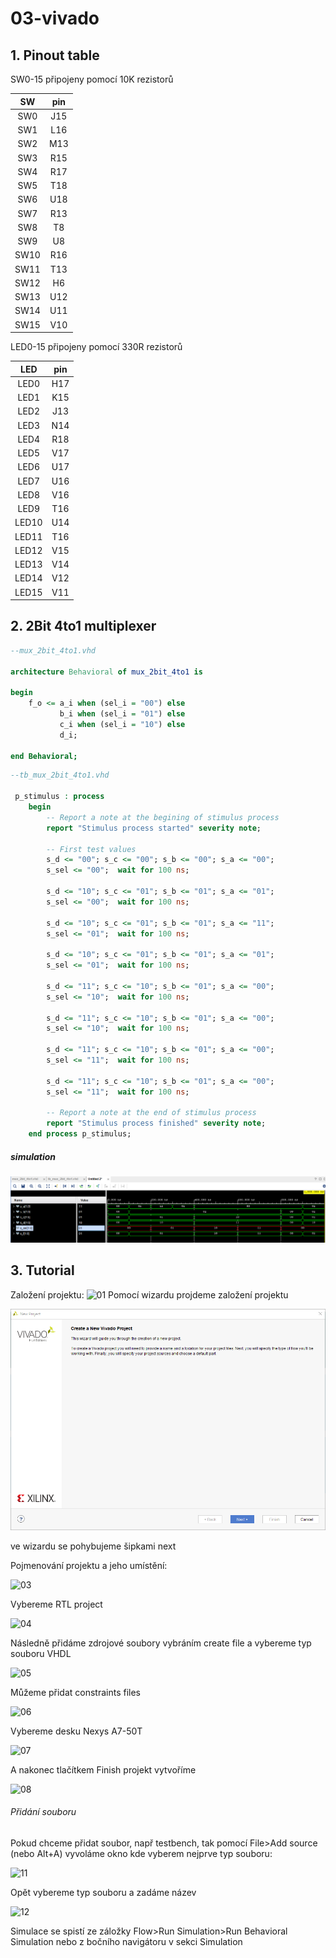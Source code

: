 # 03-vivado



## 1. Pinout table

SW0-15 připojeny pomocí 10K rezistorů

|  SW  | pin  |
| :--: | :--: |
| SW0  | J15  |
| SW1  | L16  |
| SW2  | M13  |
| SW3  | R15  |
| SW4  | R17  |
| SW5  | T18  |
| SW6  | U18  |
| SW7  | R13  |
| SW8  |  T8  |
| SW9  |  U8  |
| SW10 | R16  |
| SW11 | T13  |
| SW12 |  H6  |
| SW13 | U12  |
| SW14 | U11  |
| SW15 | V10  |



LED0-15 připojeny pomocí 330R rezistorů

|  LED  | pin  |
| :---: | :--: |
| LED0  | H17  |
| LED1  | K15  |
| LED2  | J13  |
| LED3  | N14  |
| LED4  | R18  |
| LED5  | V17  |
| LED6  | U17  |
| LED7  | U16  |
| LED8  | V16  |
| LED9  | T16  |
| LED10 | U14  |
| LED11 | T16  |
| LED12 | V15  |
| LED13 | V14  |
| LED14 | V12  |
| LED15 | V11  |



## 2. 2Bit 4to1 multiplexer 





```vhdl
--mux_2bit_4to1.vhd

architecture Behavioral of mux_2bit_4to1 is

begin
    f_o <= a_i when (sel_i = "00") else
           b_i when (sel_i = "01") else
           c_i when (sel_i = "10") else
           d_i;

end Behavioral;
```



```vhdl
--tb_mux_2bit_4to1.vhd

 p_stimulus : process
    begin
        -- Report a note at the begining of stimulus process
        report "Stimulus process started" severity note;

        -- First test values
        s_d <= "00"; s_c <= "00"; s_b <= "00"; s_a <= "00"; 
        s_sel <= "00";  wait for 100 ns;
     
        s_d <= "10"; s_c <= "01"; s_b <= "01"; s_a <= "01"; 
        s_sel <= "00";  wait for 100 ns;
     
        s_d <= "10"; s_c <= "01"; s_b <= "01"; s_a <= "11"; 
        s_sel <= "01";  wait for 100 ns;
     
        s_d <= "10"; s_c <= "01"; s_b <= "01"; s_a <= "01"; 
        s_sel <= "01";  wait for 100 ns;
        
        s_d <= "11"; s_c <= "10"; s_b <= "01"; s_a <= "00"; 
        s_sel <= "10";  wait for 100 ns;
        
        s_d <= "11"; s_c <= "10"; s_b <= "01"; s_a <= "00"; 
        s_sel <= "10";  wait for 100 ns;
          
        s_d <= "11"; s_c <= "10"; s_b <= "01"; s_a <= "00"; 
        s_sel <= "11";  wait for 100 ns;
        
        s_d <= "11"; s_c <= "10"; s_b <= "01"; s_a <= "00"; 
        s_sel <= "11";  wait for 100 ns;

        -- Report a note at the end of stimulus process
        report "Stimulus process finished" severity note;
    end process p_stimulus;
```

##### simulation

![sim](sim.png)

## 3. Tutorial



Založení projektu:
![01](D:\DE1\marak\Digital-electronics-1\Labs\03-vivado\tutorial\01.PNG)
Pomocí wizardu projdeme založení projektu

![02](tutorial\02.PNG)

ve wizardu se pohybujeme šipkami next

Pojmenování projektu a jeho umístění:

![03](D:\DE1\marak\Digital-electronics-1\Labs\03-vivado\tutorial\03.PNG)

Vybereme RTL project

 ![04](D:\DE1\marak\Digital-electronics-1\Labs\03-vivado\tutorial\04.PNG)

Následně přidáme zdrojové soubory vybráním create file a vybereme typ souboru VHDL 

![05](D:\DE1\marak\Digital-electronics-1\Labs\03-vivado\tutorial\05.PNG)

Můžeme přidat constraints files

![06](D:\DE1\marak\Digital-electronics-1\Labs\03-vivado\tutorial\06.PNG)

Vybereme desku Nexys A7-50T

![07](D:\DE1\marak\Digital-electronics-1\Labs\03-vivado\tutorial\07.PNG)

A nakonec tlačítkem Finish projekt vytvoříme

![08](D:\DE1\marak\Digital-electronics-1\Labs\03-vivado\tutorial\08.PNG)



###### Přidání souboru

Pokud chceme přidat soubor, např testbench, tak pomocí File>Add source (nebo Alt+A) vyvoláme okno kde vyberem nejprve typ souboru:

![11](D:\DE1\marak\Digital-electronics-1\Labs\03-vivado\tutorial\11.PNG)

Opět vybereme typ souboru a zadáme název

![12](D:\DE1\marak\Digital-electronics-1\Labs\03-vivado\tutorial\12.PNG)

Simulace se spistí ze záložky Flow>Run Simulation>Run Behavioral Simulation nebo z bočního navigátoru v sekci Simulation


```

```

